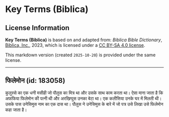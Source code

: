 # Key Terms (Biblica)

## License Information

**Key Terms (Biblica)** is based on and adapted from: _Biblica Bible Dictionary_, [Biblica, Inc.](https://www.biblica.com/), 2023, which is licensed under a [CC BY-SA 4.0 license](https://creativecommons.org/licenses/by-sa/4.0/legalcode.en).

This markdown version (created `2025-10-20`) is provided under the same license.



--------------------------------

## फिलेमोन (id: 183058)

कुलुस्से का एक धनी मसीही जो पौलुस का मित्र था और उसके साथ काम करता था। ऐसा माना जाता है कि अफफिया फिलेमोन की पत्नी थी और अरखिप्पुस उनका बेटा था। एक कलीसिया उनके घर में मिलती थी। उसके पास उनेसिमुस नाम का एक दास था। पौलुस ने उनेसिमुस के बारे में जो पत्र उसे लिखा उसे फिलेमोन कहा जाता है।


